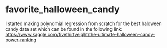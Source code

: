 # favorite_halloween_candy
I started making polynomial regression from scratch for the best haloween candy data set which can be found in the following link: https://www.kaggle.com/fivethirtyeight/the-ultimate-halloween-candy-power-ranking
